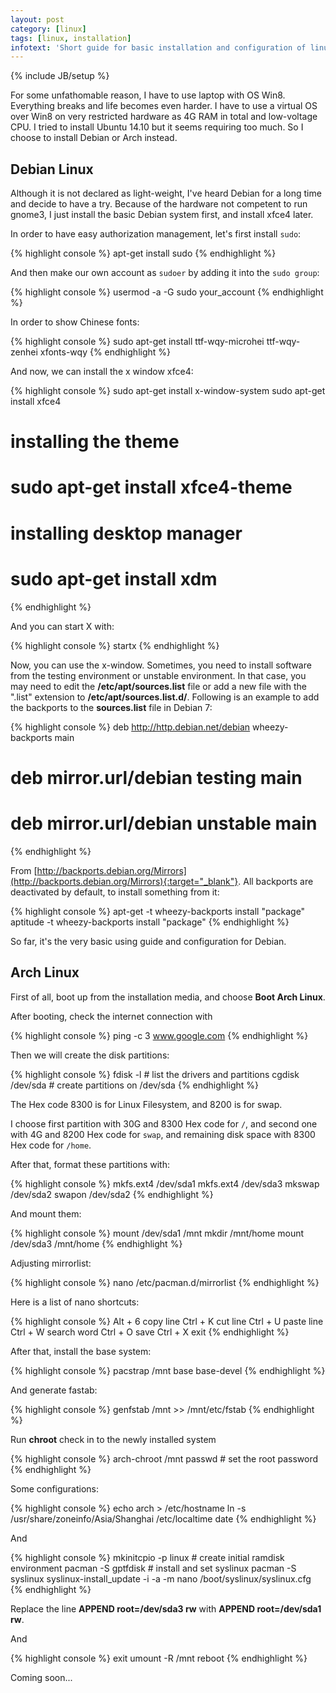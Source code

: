 ```yaml
---
layout: post
category: [linux]
tags: [linux, installation]
infotext: 'Short guide for basic installation and configuration of linux os'
---
```

{% include JB/setup %}

For some unfathomable reason, I have to use laptop with OS Win8. Everything breaks and life becomes even harder. I have
to use a virtual OS over Win8 on very restricted hardware as 4G RAM in total and low-voltage CPU. I tried to install
Ubuntu 14.10 but it seems requiring too much. So I choose to install Debian or Arch instead.

<!-- more -->

## Debian Linux

Although it is not declared as light-weight, I've heard Debian for a long time and decide to have a try. Because of the
hardware not competent to run gnome3, I just install the basic Debian system first, and install xfce4 later.

In order to have easy authorization management, let's first install `sudo`:

{% highlight console %}
apt-get install sudo
{% endhighlight %}

And then make our own account as `sudoer` by adding it into the `sudo group`:

{% highlight console %}
usermod -a -G sudo your_account
{% endhighlight %}

In order to show Chinese fonts:

{% highlight console %}
sudo apt-get install ttf-wqy-microhei ttf-wqy-zenhei xfonts-wqy
{% endhighlight %}

And now, we can install the x window xfce4:

{% highlight console %}
sudo apt-get install x-window-system
sudo apt-get install xfce4
# installing the theme
# sudo apt-get install xfce4-theme

# installing desktop manager
# sudo apt-get install xdm
{% endhighlight %}

And you can start X with:

{% highlight console %}
startx
{% endhighlight %}

Now, you can use the x-window. Sometimes, you need to install software from the testing environment or unstable
environment. In that case, you may need to edit the **/etc/apt/sources.list** file or add a new file with the
".list" extension to **/etc/apt/sources.list.d/**. Following is an example to add the backports to the
**sources.list** file in Debian 7:

{% highlight console %}
deb http://http.debian.net/debian wheezy-backports main
# deb mirror.url/debian testing main
# deb mirror.url/debian unstable main
{% endhighlight %}

From [http://backports.debian.org/Mirrors](http://backports.debian.org/Mirrors){:target="_blank"}. All
backports are deactivated by default, to install something from it:

{% highlight console %}
apt-get -t wheezy-backports install "package"
aptitude -t wheezy-backports install "package"
{% endhighlight %}

So far, it's the very basic using guide and configuration for Debian.

## Arch Linux

First of all, boot up from the installation media, and choose **Boot Arch Linux**.

After booting, check the internet connection with

{% highlight console %}
ping -c 3 www.google.com
{% endhighlight %}

Then we will create the disk partitions:

{% highlight console %}
fdisk -l # list the drivers and partitions
cgdisk /dev/sda # create partitions on /dev/sda
{% endhighlight %}

The Hex code 8300 is for Linux Filesystem, and 8200 is for swap.

I choose first partition with 30G and 8300 Hex code for `/`, and second one with 4G and 8200 Hex code for `swap`, and 
remaining disk space with 8300 Hex code for `/home`.

After that, format these partitions with:

{% highlight console %}
mkfs.ext4 /dev/sda1
mkfs.ext4 /dev/sda3
mkswap /dev/sda2
swapon /dev/sda2
{% endhighlight %}

And mount them:

{% highlight console %}
mount /dev/sda1 /mnt
mkdir /mnt/home
mount /dev/sda3 /mnt/home
{% endhighlight %}

Adjusting mirrorlist:

{% highlight console %}
nano /etc/pacman.d/mirrorlist
{% endhighlight %}

Here is a list of nano shortcuts:

{% highlight console %}
Alt + 6 copy line
Ctrl + K cut line
Ctrl + U paste line
Ctrl + W search word
Ctrl + O save
Ctrl + X exit
{% endhighlight %}

After that, install the base system:

{% highlight console %}
pacstrap /mnt base base-devel
{% endhighlight %}

And generate fastab:

{% highlight console %}
genfstab /mnt >> /mnt/etc/fstab
{% endhighlight %}

Run **chroot** check in to the newly installed system

{% highlight console %}
arch-chroot /mnt
passwd # set the root password
{% endhighlight %}

Some configurations:

{% highlight console %}
echo arch > /etc/hostname
ln -s /usr/share/zoneinfo/Asia/Shanghai /etc/localtime
date
{% endhighlight %}

And

{% highlight console %}
mkinitcpio -p linux # create initial ramdisk environment
pacman -S gptfdisk # install and set syslinux
pacman -S syslinux
syslinux-install_update -i -a -m
nano /boot/syslinux/syslinux.cfg
{% endhighlight %}

Replace the line **APPEND root=/dev/sda3 rw** with **APPEND root=/dev/sda1 rw**.

And

{% highlight console %}
exit
umount -R /mnt
reboot
{% endhighlight %}

Coming soon...